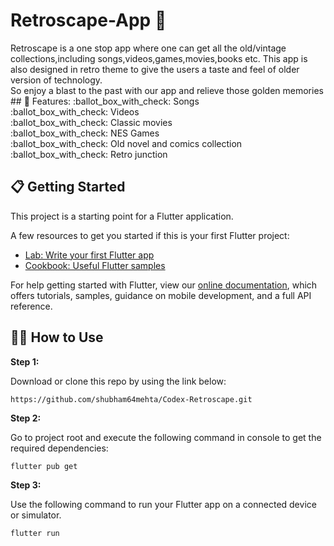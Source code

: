 # Retroscape-App  :iphone:
<p align="center">
  <a href="https://github.com/shubham64mehta/Codex-Retroscape">
    
  </a>
  </p>
 Retroscape is a one stop app where one can get all the old/vintage collections,including songs,videos,games,movies,books etc. This app is also designed in retro theme to give the users a taste and feel of older version of technology.
<br>So enjoy a blast to the past with our app and relieve those golden memories
## 🎯 Features:
:ballot_box_with_check: Songs <br>
:ballot_box_with_check: Videos <br>
:ballot_box_with_check: Classic movies <br>
:ballot_box_with_check: NES Games <br>
:ballot_box_with_check: Old novel and comics collection<br>
:ballot_box_with_check: Retro junction<br>



  
  ## 📋 Getting Started

This project is a starting point for a Flutter application.

A few resources to get you started if this is your first Flutter project:

- [Lab: Write your first Flutter app](https://flutter.dev/docs/get-started/codelab)
- [Cookbook: Useful Flutter samples](https://flutter.dev/docs/cookbook)

For help getting started with Flutter, view our
[online documentation](https://flutter.dev/docs), which offers tutorials,
samples, guidance on mobile development, and a full API reference.

## 🚴‍♂️ How to Use 

**Step 1:**

Download or clone this repo by using the link below:

```
https://github.com/shubham64mehta/Codex-Retroscape.git
```

**Step 2:**

Go to project root and execute the following command in console to get the required dependencies: 

```
flutter pub get 
```

**Step 3:**

Use the following command to run your Flutter app on a connected device or simulator.

```
flutter run
```

